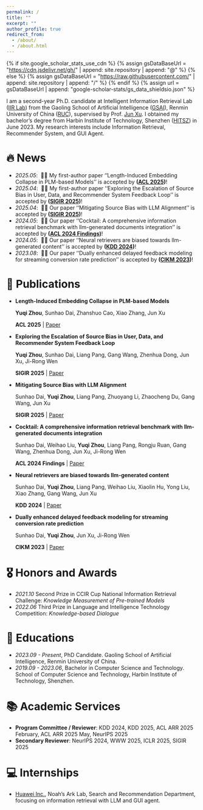 ```yaml
---
permalink: /
title: ""
excerpt: ""
author_profile: true
redirect_from: 
  - /about/
  - /about.html
---
```


{% if site.google_scholar_stats_use_cdn %}
{% assign gsDataBaseUrl = "https://cdn.jsdelivr.net/gh/" | append: site.repository | append: "@" %}
{% else %}
{% assign gsDataBaseUrl = "https://raw.githubusercontent.com/" | append: site.repository | append: "/" %}
{% endif %}
{% assign url = gsDataBaseUrl | append: "google-scholar-stats/gs_data_shieldsio.json" %}

<span class='anchor' id='about-me'></span>

I am a second-year Ph.D. candidate at Intelligent Information Retrieval Lab ([IIR Lab](https://ruc-iir-lab.github.io/)) from the Gaoling School of Artificial Intelligence ([GSAI](http://ai.ruc.edu.cn/)), Renmin University of China ([RUC](https://www.ruc.edu.cn)), supervised by Prof. [Jun Xu](https://scholar.google.com/citations?user=su14mcEAAAAJ). I obtained my bachelor’s degree from Harbin Institute of Technology, Shenzhen ([HITSZ](https://www.hitsz.edu.cn/)) in June 2023. My research interests include Information Retrieval, Recommender System, and GUI Agent.

# 🔥 News
- *2025.05*: &nbsp;🎉🎉 My first-author paper ‘‘Length-Induced Embedding Collapse in PLM-based Models’’ is accepted by **([ACL 2025](https://2025.aclweb.org/))**!
- *2025.04*: &nbsp;🎉🎉 My first-author paper ‘‘Exploring the Escalation of Source Bias in User, Data, and Recommender System Feedback Loop’’ is accepted by **([SIGIR 2025](https://sigir2025.dei.unipd.it/))**!
- *2025.04*: &nbsp;🎉🎉 Our paper ‘‘Mitigating Source Bias with LLM Alignment’’ is accepted by **([SIGIR 2025](https://sigir2025.dei.unipd.it/))**!
- *2024.05*: &nbsp;🎉🎉 Our paper ‘‘Cocktail: A comprehensive information retrieval benchmark with llm-generated documents integration’’ is accepted by **([ACL 2024 Findings](https://2024.aclweb.org/))**!
- *2024.05*: &nbsp;🎉🎉 Our paper ‘‘Neural retrievers are biased towards llm-generated content’’ is accepted by **([KDD 2024](https://kdd2024.kdd.org/))**!
- *2023.08*: &nbsp;🎉🎉 Our paper ‘‘Dually enhanced delayed feedback modeling for streaming conversion rate prediction’’ is accepted by **([CIKM 2023](https://uobevents.eventsair.com/cikm2023/))**!

# 📝 Publications 
- **Length-Induced Embedding Collapse in PLM-based Models**

  **Yuqi Zhou**, Sunhao Dai, Zhanshuo Cao, Xiao Zhang, Jun Xu

  **ACL 2025** \| [Paper]()

- **Exploring the Escalation of Source Bias in User, Data, and Recommender System Feedback Loop**

  **Yuqi Zhou**, Sunhao Dai, Liang Pang, Gang Wang, Zhenhua Dong, Jun Xu, Ji-Rong Wen

  **SIGIR 2025** \| [Paper]()

- **Mitigating Source Bias with LLM Alignment**

  Sunhao Dai, **Yuqi Zhou**, Liang Pang, Zhuoyang Li, Zhaocheng Du, Gang Wang, Jun Xu

  **SIGIR 2025** \| [Paper]()

- **Cocktail: A comprehensive information retrieval benchmark with llm-generated documents integration**

  Sunhao Dai, Weihao Liu, **Yuqi Zhou**, Liang Pang, Rongju Ruan, Gang Wang, Zhenhua Dong, Jun Xu, Ji-Rong Wen

  **ACL 2024 Findings** \| [Paper](https://arxiv.org/abs/2405.16546)

- **Neural retrievers are biased towards llm-generated content**

  Sunhao Dai, **Yuqi Zhou**, Liang Pang, Weihao Liu, Xiaolin Hu, Yong Liu, Xiao Zhang, Gang Wang, Jun Xu

  **KDD 2024** \| [Paper](https://dl.acm.org/doi/abs/10.1145/3637528.3671882) 

- **Dually enhanced delayed feedback modeling for streaming conversion rate prediction**

  Sunhao Dai, **Yuqi Zhou**, Jun Xu, Ji-Rong Wen

  **CIKM 2023** \| [Paper](https://dl.acm.org/doi/abs/10.1145/3583780.3614856) 

# 🎖 Honors and Awards
- *2021.10* Second Prize in CCIR Cup National Information Retrieval Challenge: *Knowledge Measurement of Pre-trained Models*  
- *2022.06* Third Prize in Language and Intelligence Technology Competition: *Knowledge-based Dialogue*  

# 📖 Educations
- *2023.09 - Present*, PhD Candidate. Gaoling School of Artificial Intelligence, Renmin University of China.
- *2019.09 - 2023.06*, Bachelor in Computer Science and Technology. School of Computer Science and Technology, Harbin Institute of Technology, Shenzhen.

# 📚 Academic Services
- **Program Committee / Reviewer**: KDD 2024, KDD 2025, ACL ARR 2025 February, ACL ARR 2025 May, NeurIPS 2025
- **Secondary Reviewer**: NeurIPS 2024, WWW 2025, ICLR 2025, SIGIR 2025
  
# 💻 Internships
- [Huawei Inc.](http://dev3.noahlab.com.hk/Recruitment-L.html), Noah’s Ark Lab, Search and Recommendation Department, focusing on information retrieval with LLM and GUI agent.
